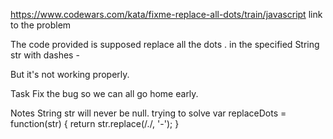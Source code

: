 https://www.codewars.com/kata/fixme-replace-all-dots/train/javascript  link to the problem

The code provided is supposed replace all the dots . in the specified String str with dashes -

But it's not working properly.

Task
Fix the bug so we can all go home early.

Notes
String str will never be null.
trying to solve var replaceDots = function(str) {
  return str.replace(/./, '-');
}